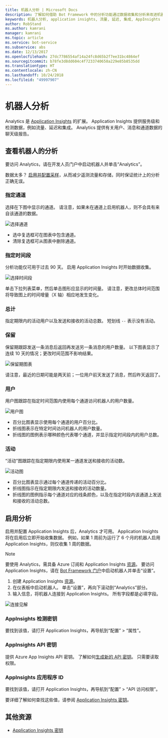 ```yaml
---
title: 机器人分析 | Microsoft Docs
description: 了解如何借助 Bot Framework 中的分析功能通过数据收集和分析来改进机器人。
keywords: 机器人分析, application insights, 流量, 延迟, 集成, AppInsights
author: RobStand
ms.author: kamrani
manager: kamrani
ms.topic: article
ms.service: bot-service
ms.subservice: abs
ms.date: 12/13/2017
ms.openlocfilehash: 27dc7786554af14a24fc8d65b2f7ee31bc4864ef
ms.sourcegitcommit: b78fe3d8dd604c4f7233740658a229e85b8535dd
ms.translationtype: HT
ms.contentlocale: zh-CN
ms.lasthandoff: 10/24/2018
ms.locfileid: "49997907"
---
```

# <a name="bot-analytics"></a>机器人分析
Analytics 是 [Application Insights](/azure/application-insights/app-insights-analytics) 的扩展。 Application Insights 提供服务级和检测数据，例如流量、延迟和集成。 Analytics 提供有关用户、消息和通道数据的聊天级报告。

## <a name="view-analytics-for-a-bot"></a>查看机器人的分析
要访问 Analytics，请在开发人员门户中启动机器人并单击“Analytics”。

数据太多？ [启用并配置采样](/azure/application-insights/app-insights-sampling)，从而减少遥测流量和存储，同时保证统计上的分析正确无误。 

### <a name="specify-channel"></a>指定通道
选择在下图中显示的通道。 请注意，如果未在通道上启用机器人，则不会具有来自该通道的数据。

![选择通道](~/media/analytics-channels.png)

* 选中复选框可在图表中包含通道。
* 清除复选框可从图表中删除通道。

### <a name="specify-time-period"></a>指定时间段
分析功能仅可用于过去 90 天。 启用 Application Insights 时开始数据收集。

![选择时间段](~/media/analytics-timepick.png)

单击下拉列表菜单，然后单击图形应显示的时间量。
请注意，更改总体时间范围将导致图上的时间增量（X 轴）相应地发生变化。

### <a name="grand-totals"></a>总计
指定期限内的活动用户以及发送和接收的活动总数。
短划线 `--` 表示没有活动。

### <a name="retention"></a>保留
保留期跟踪发送一条消息后返回再发送另一条消息的用户数量。
以下图表显示了连续 10 天的情况；更改时间范围不影响结果。

![保留期图表](~/media/analytics-retention.png)

请注意，最近的日期可能是两天前；一位用户前天发送了消息，然后昨天返回了。

### <a name="user"></a>用户
用户图跟踪在指定时间范围内使用每个通道访问机器人的用户数量。

![用户图](~/media/analytics-users.png)

* 百分比图表显示使用每个通道的用户百分比。
* 折线图表示在特定时间访问机器人的用户数量。
* 折线图的图例表示哪种颜色代表哪个通道，并显示指定时间段内的用户总数。

### <a name="activities"></a>活动
“活动”图跟踪在指定期限内使用某一通道发送和接收的活动数。

![活动图](~/media/analytics-activities.png)

* 百分比图表显示通过每个通道传递的活动百分比。
* 折线图指示在指定期限内发送和接收的活动数量。
* 折线图的图例指示每个通道对应的线条颜色，以及在指定时段内该通道上发送和接收的活动总数。 

## <a name="enable-analytics"></a>启用分析
启用并配置 Application Insights 后，Analytics 才可用。 Application Insights 将在启用后立即开始收集数据。 例如，如果 1 周前为运行了 6 个月的机器人启用 Application Insights，则仅收集 1 周的数据。
> [!NOTE]
> 要使用 Analytics，需具备 Azure 订阅和 Application Insights [资源](/azure/application-insights/app-insights-create-new-resource)。
要访问 Application Insights，请在 [Bot Framework 门户](https://dev.botframework.com/)中启动机器人并单击“设置”。

1. 创建 Application Insights [资源](/azure/application-insights/app-insights-create-new-resource)。
2. 在仪表板中启动机器人。 单击“设置”，再向下滚动到“Analytics”部分。
3. 输入信息，将机器人连接到 Application Insights。 所有字段都是必填字段。

![连接见解](~/media/analytics-enable.png)

### <a name="appinsights-instrumentation-key"></a>AppInsights 检测密钥
要找到该值，请打开 Application Insights，再导航到“配置” > “属性”。

### <a name="appinsights-api-key"></a>AppInsights API 密钥
提供 Azure App Insights API 密钥。 了解如何[生成新的 API 密钥](https://dev.applicationinsights.io/documentation/Authorization/API-key-and-App-ID)。 只需要读取权限。

### <a name="appinsights-application-id"></a>AppInsights 应用程序 ID
要找到该值，请打开 Application Insights，再导航到“配置” > “API 访问权限”。

要详细了解如何查找这些值，请参阅 [Application Insights 密钥](~/bot-service-resources-app-insights-keys.md)。

## <a name="additional-resources"></a>其他资源
* [Application Insights 密钥](~/bot-service-resources-app-insights-keys.md)
